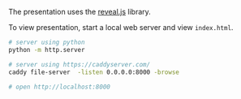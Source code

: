 
The presentation uses the [reveal.js](https://revealjs.com/) library.

To view presentation, start a local web server and view `index.html`.

```bash
# server using python
python -m http.server

# server using https://caddyserver.com/
caddy file-server  -listen 0.0.0.0:8000 -browse   

# open http://localhost:8000
```
